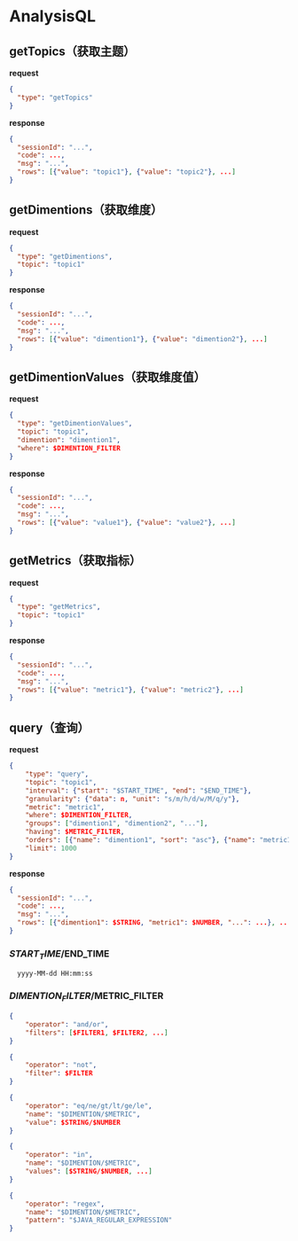 # AnalysisQL

## getTopics（获取主题）

**request**

```json
{
  "type": "getTopics"
}
```

**response**

```json
{
  "sessionId": "...",
  "code": ...,
  "msg": "...",
  "rows": [{"value": "topic1"}, {"value": "topic2"}, ...]
}
```

## getDimentions（获取维度）

**request**

```json
{
  "type": "getDimentions",
  "topic": "topic1"
}
```

**response**

```json
{
  "sessionId": "...",
  "code": ...,
  "msg": "...",
  "rows": [{"value": "dimention1"}, {"value": "dimention2"}, ...]
}
```

## getDimentionValues（获取维度值）

**request**

```json
{
  "type": "getDimentionValues",
  "topic": "topic1",
  "dimention": "dimention1",
  "where": $DIMENTION_FILTER
}
```

**response**

```json
{
  "sessionId": "...",
  "code": ...,
  "msg": "...",
  "rows": [{"value": "value1"}, {"value": "value2"}, ...]
}
```

## getMetrics（获取指标）

**request**

```json
{
  "type": "getMetrics",
  "topic": "topic1"
}
```

**response**

```json
{
  "sessionId": "...",
  "code": ...,
  "msg": "...",
  "rows": [{"value": "metric1"}, {"value": "metric2"}, ...]
}
```

## query（查询）

**request**

```json
{
	"type": "query",
	"topic": "topic1",
	"interval": {"start": "$START_TIME", "end": "$END_TIME"},
	"granularity": {"data": n, "unit": "s/m/h/d/w/M/q/y"},
	"metric": "metric1",
	"where": $DIMENTION_FILTER,
	"groups": ["dimention1", "dimention2", "..."],
	"having": $METRIC_FILTER,
	"orders": [{"name": "dimention1", "sort": "asc"}, {"name": "metric1", "sort": "desc"}, ...],
	"limit": 1000
}
```

**response**

```json
{
  "sessionId": "...",
  "code": ...,
  "msg": "...",
  "rows": [{"dimention1": $STRING, "metric1": $NUMBER, "...": ...}, ...]
}
```

### $START_TIME/$END_TIME

```text
  yyyy-MM-dd HH:mm:ss
```

### $DIMENTION_FILTER/$METRIC_FILTER

```json
{
	"operator": "and/or",
	"filters": [$FILTER1, $FILTER2, ...]
}

{
	"operator": "not",
	"filter": $FILTER
}

{
	"operator": "eq/ne/gt/lt/ge/le",
	"name": "$DIMENTION/$METRIC",
	"value": $STRING/$NUMBER
}

{
	"operator": "in",
	"name": "$DIMENTION/$METRIC",
	"values": [$STRING/$NUMBER, ...]
}

{
	"operator": "regex",
	"name": "$DIMENTION/$METRIC",
	"pattern": "$JAVA_REGULAR_EXPRESSION"
}
```
